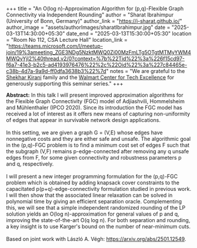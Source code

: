 +++
title = "An O(log n)-Approximation Algorithm for (p,q)-Flexible Graph Connectivity via Independent Rounding"
author = "Sharat Ibrahimpur (University of Bonn, Germany)"
author_link = "https://i-sharat.github.io/"
author_image = "assets/authorImages/sharatIbrahimpur.jpg"
date = "2025-03-13T14:30:00+05:30"
date_end = "2025-03-13T15:30:00+05:30"
location = "Room No 112, CSA Lecture Hall"
location_link = "https://teams.microsoft.com/l/meetup-join/19%3ameeting_ZGE3NDg5NzktMWQ0Zi00MzFmLTg5OTgtMTMyYWM4MWQyYjI2%40thread.v2/0?context=%7b%22Tid%22%3a%226f15cd97-f6a7-41e3-b2c5-ad4193976476%22%2c%22Oid%22%3a%227c84465e-c38b-4d7a-9a9d-ff0dfa3638b3%22%7d"
notes = "We are grateful to the <a href = "https://www.accel.com/people/shekhar-kirani" target= "_blank">Shekhar Kirani</a> family and the <a href = "https://www.csa.iisc.ac.in/cfe-walmart/" target= "_blank">Walmart Center for Tech Excellence</a> for generously supporting this seminar series."
+++

<b>Abstract:</b>
In this talk I will present improved approximation algorithms for the Flexible Graph Connectivity (FGC) model of Adjiashvili, Hommelsheim and Mühlenthaler (IPCO 2020). Since its introduction the FGC model has received a lot of interest as it offers new means of capturing non-uniformity of edges that appear in survivable network design applications.
<br><br>
In this setting, we are given a graph G = (V,E) whose edges have nonnegative costs and they are either safe and unsafe. The algorithmic goal in the (p,q)-FGC problem is to find a minimum cost set of edges F such that the subgraph (V,F) remains p-edge-connected after removing any q unsafe edges from F, for some given connectivity and robustness parameters p and q, respectively. 
<br><br>
I will present a new integer programming formulation for the (p,q)-FGC problem which is obtained by adding knapsack cover constraints to the capacitated p(p+q)-edge-connectivity formulation studied in previous work. I will then show that the associated linear relaxation can be solved in polynomial time by giving an efficient separation oracle. Complementing this, we will see that a simple independent randomized rounding of the LP solution yields an O(log n)-approximation for general  values of p and q, improving the state-of-the-art O(q log n). For both separation and rounding, a key insight is to use Karger's bound on the number of near-minimum cuts. 
<br><br>
Based on joint work with László A. Végh: <a href="https://arxiv.org/abs/2501.12549" target="_blank">https://arxiv.org/abs/2501.12549</a>.